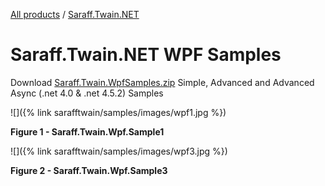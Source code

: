 [All products](../../) / [Saraff.Twain.NET](../#samples)
# Saraff.Twain.NET WPF Samples
Download [Saraff.Twain.WpfSamples.zip](https://goo.gl/oNAs1N) Simple, Advanced and Advanced Async (.net 4.0 & .net 4.5.2) Samples

![]({% link sarafftwain/samples/images/wpf1.jpg %})

**Figure 1 - Saraff.Twain.Wpf.Sample1**

![]({% link sarafftwain/samples/images/wpf3.jpg %})

**Figure 2 - Saraff.Twain.Wpf.Sample3**
